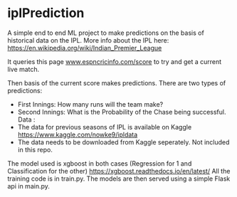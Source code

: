 # iplPrediction

A simple end to end ML project to make predictions on the basis of historical data on the IPL. 
More info about the IPL here: https://en.wikipedia.org/wiki/Indian_Premier_League

It queries this page www.espncricinfo.com/score to try and get a current live match.

Then basis of the current score makes predictions. 
There are two types of predictions:
   - First Innings: How many runs will the team make?
   - Second Innings: What is the Probability of the Chase being successful. 
Data : 
   - The data for  previous seasons of IPL is available on Kaggle https://www.kaggle.com/nowke9/ipldata
   - The data needs to be downloaded from Kaggle seperately. Not included in this repo.
   
The model used is xgboost in both cases (Regression for 1 and Classification for the other) https://xgboost.readthedocs.io/en/latest/
All the training code is in train.py.
The models are then served using a simple Flask api in main.py.




